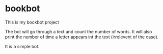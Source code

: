 # bookbot

This is my bookbot project

The bot will go through a text and count the number of words.
It will also print the number of time a letter appears int the text (irrelevent of the case).

It is a simple bot.
